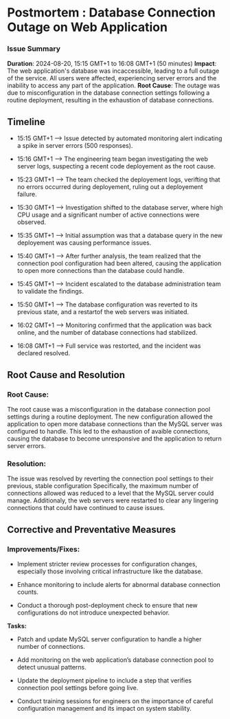# Postmortem : Database Connection Outage on Web Application

### Issue Summary
**Duration**: 2024-08-20, 15:15 GMT+1 to 16:08 GMT+1 (50 minutes)
**Impact**: The web application's database was incaccessible, leading to a full outage of the service.
All users were affected, experiencing server errors and the inability to access any part of the application.
**Root Cause**: The outage was due to misconfiguration in the database connection settings following a routine deployment, resulting in the exhaustion of database connections.

## Timeline
- 15:15 GMT+1 --> Issue detected by automated monitoring alert indicating a spike in server errors (500 responses).

- 15:16 GMT+1 --> The engineering team began investigating the web server logs, suspecting a recent code deployement as the root cause.

- 15:23 GMT+1 --> The team checked the deployement logs, verifting that no errors occurred during deployement, ruling out a deployement failure.

- 15:30 GMT+1 --> Investigation shifted to the database server, where high CPU usage and a significant number of active connections were observed.

- 15:35 GMT+1 --> Initial assumption was that a database query in the new deployement was causing performance issues.

- 15:40 GMT+1 --> After further analysis, the team realized that the connection pool configuration had been altered, causing the application to open more connections than the database could handle.

- 15:45 GMT+1 --> Incident escalated to the database administration team to validate the findings.

- 15:50 GMT+1 --> The database configuration was reverted to its previous state, and a restartof the web servers was initiated.

- 16:02 GMT+1 --> Monitoring confirmed that the application was back online, and the number of database connections had stabilized.

- 16:08 GMT+1 --> Full service was restorted, and the incident was declared resolved.

## Root Cause and Resolution
### Root Cause:
The root cause was a misconfiguration in the database connection pool settings during a routine deployment. The new configuration allowed the application to open more database connections than the MySQL server was configured to handle. This led to the exhaustion of avaible connections, causing the database to become unresponsive and the application to return server errors.

### Resolution:
The issue was resolved by reverting the connection pool settings to their previous, stable configuration Specifically, the maximum number of connections allowed was reduced to a level that the MySQL server could manage. Additionaly, the web servers were restarted to clear any lingering connections that could have continued to cause issues.

## Corrective and Preventative Measures
### Improvements/Fixes:
- Implement stricter review processes for configuration changes, especially those involving critical infrastructure like the database.

- Enhance monitoring to include alerts for abnormal database connection counts.

- Conduct a thorough post-deployment check to ensure that new configurations do not introduce unexpected behavior.

**Tasks:**
- Patch and update MySQL server configuration to handle a higher number of connections.

- Add monitoring on the web application’s database connection pool to detect unusual patterns.

-  Update the deployment pipeline to include a step that verifies connection pool settings before going live.

- Conduct training sessions for engineers on the importance of careful configuration management and its impact on system stability.